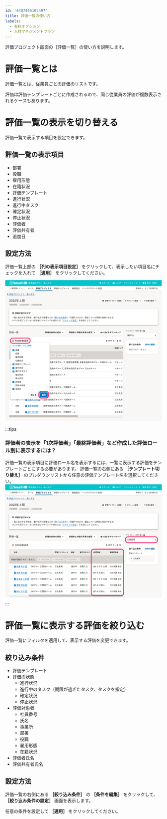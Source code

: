 ```yaml
---
id: '4407446105497'
title: 評価一覧の使い方
labels:
  - 有料オプション
  - 人材マネジメントプラン
---
```

評価プロジェクト画面の［評価一覧］の使い方を説明します。

# 評価一覧とは

評価一覧とは、従業員ごとの評価のリストです。

評価は評価テンプレートごとに作成されるので、同じ従業員の評価が複数表示されるケースもあります。

# 評価一覧の表示を切り替える

評価一覧で表示する項目を設定できます。

## 評価一覧の表示項目

- 部署
- 役職
- 雇用形態
- 在籍状況
- 評価テンプレート
- 進行状況
- 進行中タスク
- 確定状況
- 停止状況
- 評価者
- 評価共有者
- 追加日

## 設定方法

評価一覧上部の **［列の表示項目設定］** をクリックして、表示したい項目名にチェックを入れて **［適用］** をクリックしてください。

![evaluation_table_column_setting.png](./evaluation_table_column_setting.png)

:::tips
### 評価者の表示を「1次評価者」「最終評価者」など作成した評価ロール別に表示するには？
評価一覧の表示項目に評価ロール名を表示するには、一覧に表示する評価をテンプレートごとにする必要があります。
評価一覧の右側にある **［テンプレート切り替え］** のプルダウンリストから任意の評価テンプレート名を選択してください。
![switch_template.png](./switch_template.png)
:::

# 評価一覧に表示する評価を絞り込む

評価一覧にフィルタを適用して、表示する評価を変更できます。

## 絞り込み条件

- 評価テンプレート
- 評価の状態
    - 進行状況
    - 進行中のタスク（期限が過ぎたタスク、タスクを指定）
    - 確定状況
    - 停止状況
- 評価対象者
    - 社員番号
    - 氏名
    - 事業所
    - 部署
    - 役職
    - 雇用形態
    - 在籍状況
- 評価者氏名
- 評価共有者氏名

## 設定方法

評価一覧の右側にある **［絞り込み条件］** の **［条件を編集］** をクリックして、 **［絞り込み条件の設定］** 画面を表示します。

任意の条件を設定して **［適用］** をクリックしてください。

